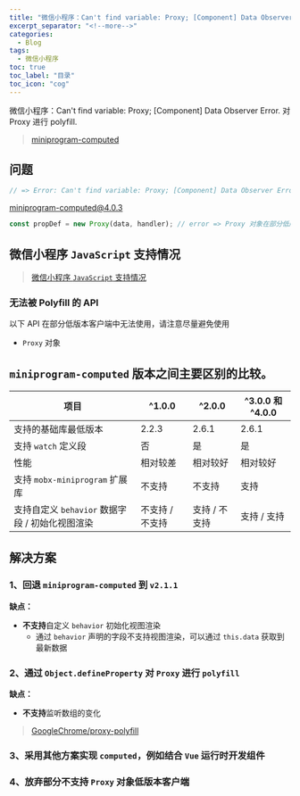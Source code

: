 ```yaml
---
title: "微信小程序：Can't find variable: Proxy; [Component] Data Observer Error"
excerpt_separator: "<!--more-->"
categories:
  - Blog
tags:
  - 微信小程序
toc: true
toc_label: "目录"
toc_icon: "cog"
---
```


微信小程序：Can't find variable: Proxy; [Component] Data Observer Error. 对 Proxy 进行 polyfill.

<!--more-->

> [miniprogram-computed](https://github.com/wechat-miniprogram/computed)

## 问题

```js
// => Error: Can't find variable: Proxy; [Component] Data Observer Error
```

miniprogram-computed@4.0.3

```js
const propDef = new Proxy(data, handler); // error => Proxy 对象在部分低版本客户端中无法使用
```
## 微信小程序 `JavaScript` 支持情况
> [微信小程序 `JavaScript` 支持情况](https://developers.weixin.qq.com/miniprogram/dev/framework/runtime/js-support.html)
### 无法被 Polyfill 的 API
以下 API 在部分低版本客户端中无法使用，请注意尽量避免使用

- `Proxy` 对象

## `miniprogram-computed` 版本之间主要区别的比较。

| 项目 | ^1.0.0 | ^2.0.0 | ^3.0.0 和 ^4.0.0 |
| ---- | ------ | ------ | ------ |
| 支持的基础库最低版本 | 2.2.3 | 2.6.1 | 2.6.1 |
| 支持 `watch` 定义段 | 否 | 是 | 是 |
| 性能 | 相对较差 | 相对较好 | 相对较好 |
| 支持 `mobx-miniprogram` 扩展库 | 不支持 | 不支持 | 支持 |
| 支持自定义 `behavior` 数据字段 / 初始化视图渲染 | 不支持 / 不支持 | 支持 / 不支持 | 支持 / 支持 |

## 解决方案

### 1、回退 `miniprogram-computed` 到 `v2.1.1`
**缺点：**
- **不支持**自定义 `behavior` 初始化视图渲染
  - 通过 `behavior` 声明的字段不支持视图渲染，可以通过 `this.data` 获取到最新数据

### 2、通过 `Object.defineProperty` 对 `Proxy` 进行 `polyfill`
**缺点：**

- **不支持**监听数组的变化

> [GoogleChrome/proxy-polyfill](https://github.com/GoogleChrome/proxy-polyfill/)

### 3、采用其他方案实现 `computed`，例如结合 `Vue` 运行时开发组件

### 4、放弃部分不支持 `Proxy` 对象低版本客户端
